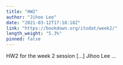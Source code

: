 ```yaml
---
title: "HW2"
author: "Jihoo Lee"
date: "2021-03-12T17:18:18Z"
link: "https://bookdown.org/itodat/week2/"
length_weight: "5.3%"
pinned: false
---
```


HW2 for the week 2 session [...] Jihoo Lee  ...
